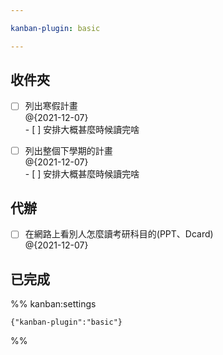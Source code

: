 ```yaml
---

kanban-plugin: basic

---
```


## 收件夾

- [ ] 列出寒假計畫<br>@{2021-12-07}<br>- [ ] 安排大概甚麼時候讀完啥
- [ ] 列出整個下學期的計畫<br>@{2021-12-07}<br>- [ ] 安排大概甚麼時候讀完啥


## 代辦

- [ ] 在網路上看別人怎麼讀考研科目的(PPT、Dcard)<br>@{2021-12-07}


## 已完成





%% kanban:settings
```
{"kanban-plugin":"basic"}
```
%%